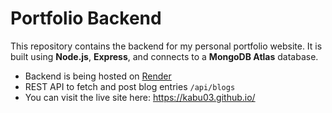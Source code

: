 # Portfolio Backend

This repository contains the backend for my personal portfolio website.
It is built using **Node.js**, **Express**, and connects to a **MongoDB Atlas** database.  

- Backend is being hosted on [Render](https://render.com/)
- REST API to fetch and post blog entries `/api/blogs`
- You can visit the live site here: https://kabu03.github.io/